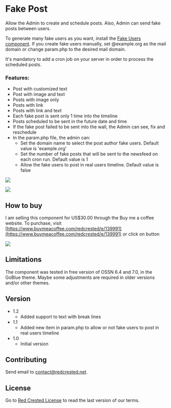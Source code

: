 # Fake Post

Allow the Admin to create and schedule posts. Also, Admin can send fake posts between users.

To generate many fake users as you want, install the [Fake Users component](https://www.opensource-socialnetwork.org/component/view/254/fakeusers). If you create fake users manually, set @example.org as the mail domain or change param.php to the desired mail domain.

It's mandatory to add a cron job on your server in order to process the scheduled posts.

### Features:

* Post with customized text
* Post with image and text
* Posts with image only
* Posts with link
* Posts with link and text
* Each fake post is sent only 1 time into the timeline
* Posts scheduled to be sent in the future date and time
* If the fake post failed to be sent into the wall, the Admin can see, fix and reschedule
* In the param.php file, the admin can:
  * Set the domain name to select the post author fake users. Default value is 'example.org'
  * Set the number of fake posts that will be sent to the newsfeed on each cron run. Default value is 1
  * Allow the fake users to post in real users timeline. Default value is false

 ![](https://www.redcrested.net/components/FakePost/fakepost-1.jpg)

 ![](https://www.redcrested.net/components/FakePost/fakepost-2.png)

## How to buy
I am selling this component for US$30.00 through the Buy me a coffee website. To purchase, visit [https://www.buymeacoffee.com/redcrested/e/139991](https://www.buymeacoffee.com/redcrested/e/139991) or click on button

[![](https://redcrested.net/res/img/button.png)](https://www.buymeacoffee.com/redcrested/e/139991)

## Limitations

The component was tested in free version of OSSN 6.4 and 7.0, in the GoBlue theme. Maybe some adjustments are required in older versions and/or other themes. 

## Version

- 1.2
   - Added support to text with break lines
- 1.1
    - Added new item in param.php to allow or not fake users to post in real users timeline
- 1.0
    - Initial version

    
## Contributing

Send email to [contact@redcrested.net](contact@redcrested.net).

## License

Go to [Red Crested License](http://www.redcrested.net/license) to read the last version of our terms.
